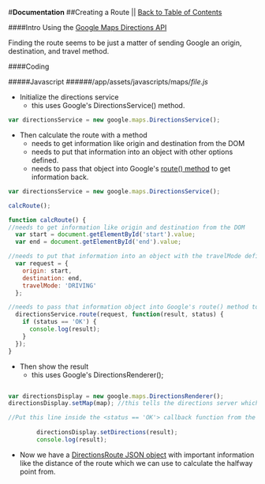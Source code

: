 #**Documentation**
##Creating a Route || [Back to Table of Contents](_table_of_contents.md)

####Intro
Using the [Google Maps Directions API](https://developers.google.com/maps/documentation/javascript/directions)

Finding the route seems to be just a matter of sending Google an origin, destination, and travel method. 

####Coding

#####Javascript
######/app/assets/javascripts/maps/*file.js*

* Initialize the directions service
    * this uses Google's DirectionsService() method.

```js
var directionsService = new google.maps.DirectionsService();
```

* Then calculate the route with a method
    * needs to get information like origin and destination from the DOM
    * needs to put that information into an object with other options defined.
    * needs to pass that object into Google's [route() method](https://developers.google.com/maps/documentation/javascript/directions#DirectionsRequests) to get information back.

```js
var directionsService = new google.maps.DirectionsService();

calcRoute();

function calcRoute() {
//needs to get information like origin and destination from the DOM
  var start = document.getElementById('start').value;
  var end = document.getElementById('end').value;

//needs to put that information into an object with the travelMode defined.
  var request = {
    origin: start,
    destination: end,
    travelMode: 'DRIVING'
  };

//needs to pass that information object into Google's route() method to get information back.
  directionsService.route(request, function(result, status) {
    if (status == 'OK') {
      console.log(result);
    }
  });
}
```

* Then show the result
    * this uses Google's DirectionsRenderer();

```js

var directionsDisplay = new google.maps.DirectionsRenderer();
directionsDisplay.setMap(map); //this tells the directions server which map to render on

//Put this line inside the <status == 'OK'> callback function from the code above
        
        directionsDisplay.setDirections(result);
        console.log(result);

```

* Now we have a [DirectionsRoute JSON object](https://developers.google.com/maps/documentation/javascript/directions#Routes) with important information like the distance of the route which we can use to calculate the halfway point from.

